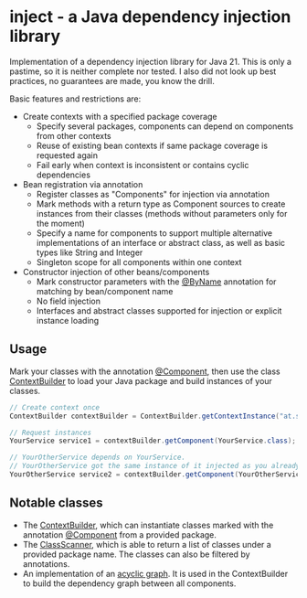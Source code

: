 # inject - a Java dependency injection library

Implementation of a dependency injection library for Java 21.
This is only a pastime, so it is neither complete nor tested. I also did not look up best practices, no guarantees are made, you know the drill.

Basic features and restrictions are:

- Create contexts with a specified package coverage
  - Specify several packages, components can depend on components from other contexts
  - Reuse of existing bean contexts if same package coverage is requested again
  - Fail early when context is inconsistent or contains cyclic dependencies
- Bean registration via annotation
  - Register classes as "Components" for injection via annotation
  - Mark methods with a return type as Component sources to create instances from their classes (methods without parameters only for the moment)
  - Specify a name for components to support multiple alternative implementations of an interface or abstract class, as well as basic types like String and Integer
  - Singleton scope for all components within one context
- Constructor injection of other beans/components
  - Mark constructor parameters with the [@ByName](./src/main/java/at/schrer/inject/annotations/ByName.java) annotation for matching by bean/component name
  - No field injection
  - Interfaces and abstract classes supported for injection or explicit instance loading

## Usage

Mark your classes with the annotation [@Component](./src/main/java/at/schrer/inject/annotations/Component.java), then use the class [ContextBuilder](./src/main/java/at/schrer/inject/ContextBuilder.java) to load your Java package and build instances of your classes.

```java
// Create context once
ContextBuilder contextBuilder = ContextBuilder.getContextInstance("at.schrer.inject", "at.schrer.example", "at.schrer.util");

// Request instances
YourService service1 = contextBuilder.getComponent(YourService.class);

// YourOtherService depends on YourService.
// YourOtherService got the same instance of it injected as you already requested.
YourOtherService service2 = contextBuilder.getComponent(YourOtherService.class);
```

## Notable classes

- The [ContextBuilder](./src/main/java/at/schrer/inject/ContextBuilder.java), which can instantiate classes marked with the annotation [@Component](./src/main/java/at/schrer/inject/annotations/Component.java) from a provided package.
- The [ClassScanner](./src/main/java/at/schrer/inject/utils/ClassScanner.java), which is able to return a list of classes under a provided package name. The classes can also be filtered by annotations.
- An implementation of an [acyclic graph](./src/main/java/at/schrer/inject/structures/SomeAcyclicGraph.java). It is used in the ContextBuilder to build the dependency graph between all components.
